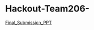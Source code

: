 # Hackout-Team206-

[Final_Submission_PPT](https://view.officeapps.live.com/op/view.aspx?src=https%3A%2F%2Fraw.githubusercontent.com%2FDharmaBagadia004%2FHackout-Team206-%2Fmain%2FHACKATHON%2520TEAM%2520206%252B%252B.pptx&wdOrigin=BROWSELINK](https://view.officeapps.live.com/op/view.aspx?src=https%3A%2F%2Fraw.githubusercontent.com%2FDharmaBagadia004%2FHackout-Team206-%2Fmain%2FTeam%2520206%252B%252B_Phase3_Submission_H23%2FHACKATHON_TEAM_206%252B%252B%255B1%255D.pptx&wdOrigin=BROWSELINK)https://view.officeapps.live.com/op/view.aspx?src=https%3A%2F%2Fraw.githubusercontent.com%2FDharmaBagadia004%2FHackoutTeam206%2Fmain%2FTeam%2520206%252B%252B_Phase3_Submission_H23%2FHACKATHON_TEAM_206%252B%252B%255B1%255D.pptx&wdOrigin=BROWSELINK](https://view.officeapps.live.com/op/view.aspx?src=https%3A%2F%2Fraw.githubusercontent.com%2FDharmaBagadia004%2FHackout-Team206-%2Fmain%2FTeam%2520206%252B%252B_Phase3_Submission_H23%2FHACKATHON_TEAM_206%252B%252B%255B1%255D.pptx&wdOrigin=BROWSELINK)https://view.officeapps.live.com/op/view.aspx?src=https%3A%2F%2Fraw.githubusercontent.com%2FDharmaBagadia004%2FHackout-Team206-%2Fmain%2FTeam%2520206%252B%252B_Phase3_Submission_H23%2FHACKATHON_TEAM_206%252B%252B%255B1%255D.pptx&wdOrigin=BROWSELINK)
